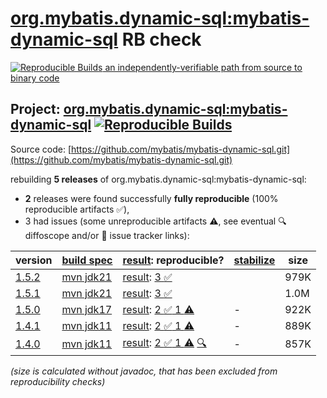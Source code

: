[org.mybatis.dynamic-sql:mybatis-dynamic-sql](https://central.sonatype.com/artifact/org.mybatis.dynamic-sql/mybatis-dynamic-sql/versions) RB check
=======

[![Reproducible Builds](https://reproducible-builds.org/images/logos/rb.svg) an independently-verifiable path from source to binary code](https://reproducible-builds.org/)

## Project: [org.mybatis.dynamic-sql:mybatis-dynamic-sql](https://central.sonatype.com/artifact/org.mybatis.dynamic-sql/mybatis-dynamic-sql/versions) [![Reproducible Builds](https://img.shields.io/endpoint?url=https://raw.githubusercontent.com/jvm-repo-rebuild/reproducible-central/master/content/org/mybatis/dynamic-sql/badge.json)](https://github.com/jvm-repo-rebuild/reproducible-central/blob/master/content/org/mybatis/dynamic-sql/README.md)

Source code: [https://github.com/mybatis/mybatis-dynamic-sql.git](https://github.com/mybatis/mybatis-dynamic-sql.git)

rebuilding **5 releases** of org.mybatis.dynamic-sql:mybatis-dynamic-sql:
- **2** releases were found successfully **fully reproducible** (100% reproducible artifacts :white_check_mark:),
- 3 had issues (some unreproducible artifacts :warning:, see eventual :mag: diffoscope and/or :memo: issue tracker links):

| version | [build spec](/BUILDSPEC.md) | [result](https://reproducible-builds.org/docs/jvm/): reproducible? | [stabilize](https://github.com/google/oss-rebuild/blob/main/cmd/stabilize/README.md) | size |
| -- | --------- | ------ | ------ | -- |
| [1.5.2](https://central.sonatype.com/artifact/org.mybatis.dynamic-sql/mybatis-dynamic-sql/1.5.2/pom) | [mvn jdk21](mybatis-dynamic-sql-1.5.2.buildspec) | [result](mybatis-dynamic-sql-1.5.2.buildinfo): [3 :white_check_mark: ](mybatis-dynamic-sql-1.5.2.buildcompare) | | 979K |
| [1.5.1](https://central.sonatype.com/artifact/org.mybatis.dynamic-sql/mybatis-dynamic-sql/1.5.1/pom) | [mvn jdk21](mybatis-dynamic-sql-1.5.1.buildspec) | [result](mybatis-dynamic-sql-1.5.1.buildinfo): [3 :white_check_mark: ](mybatis-dynamic-sql-1.5.1.buildcompare) | | 1.0M |
| [1.5.0](https://central.sonatype.com/artifact/org.mybatis.dynamic-sql/mybatis-dynamic-sql/1.5.0/pom) | [mvn jdk17](mybatis-dynamic-sql-1.5.0.buildspec) | [result](mybatis-dynamic-sql-1.5.0.buildinfo): [2 :white_check_mark:  1 :warning:](mybatis-dynamic-sql-1.5.0.buildcompare) | - | 922K |
| [1.4.1](https://central.sonatype.com/artifact/org.mybatis.dynamic-sql/mybatis-dynamic-sql/1.4.1/pom) | [mvn jdk11](mybatis-dynamic-sql-1.4.1.buildspec) | [result](mybatis-dynamic-sql-1.4.1.buildinfo): [2 :white_check_mark:  1 :warning:](mybatis-dynamic-sql-1.4.1.buildcompare) | - | 889K |
| [1.4.0](https://central.sonatype.com/artifact/org.mybatis.dynamic-sql/mybatis-dynamic-sql/1.4.0/pom) | [mvn jdk11](mybatis-dynamic-sql-1.4.0.buildspec) | [result](mybatis-dynamic-sql-1.4.0.buildinfo): [2 :white_check_mark:  1 :warning:](mybatis-dynamic-sql-1.4.0.buildcompare) [:mag:](mybatis-dynamic-sql-1.4.0.diffoscope) | - | 857K |

<i>(size is calculated without javadoc, that has been excluded from reproducibility checks)</i>

